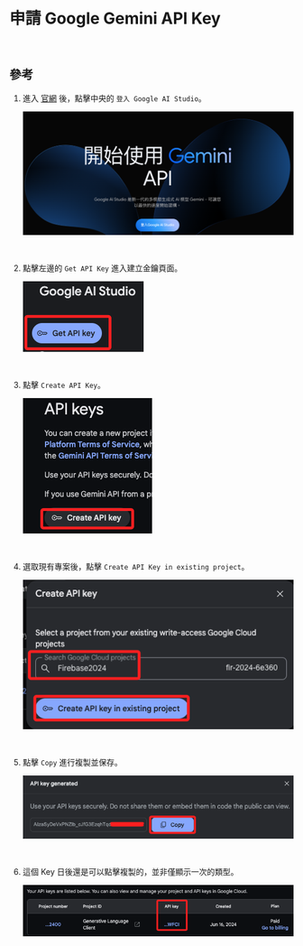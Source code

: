 # 申請 Google Gemini API Key

<br>

## 參考 

1. 進入 [官網](https://ai.google.dev/aistudio?hl=zh-tw) 後，點擊中央的 `登入 Google AI Studio`。

    ![](images/img_54.png)

<br>

2. 點擊左邊的 `Get API Key` 進入建立金鑰頁面。

    ![](images/img_55.png)

<br>

3. 點擊 `Create API Key`。

    ![](images/img_56.png)

<br>

4. 選取現有專案後，點擊 `Create API Key in existing project`。

    ![](images/img_57.png)

<br>

5. 點擊 `Copy` 進行複製並保存。

    ![](images/img_58.png)

<br>

6. 這個 Key 日後還是可以點擊複製的，並非僅顯示一次的類型。

    ![](images/img_59.png)

<br>